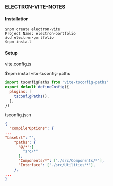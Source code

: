 ### ELECTRON-VITE-NOTES

#### Installation
```vim
$npm create electron-vite
Project Name: electron-portfolio
$cd electron-portfolio
$npm install

```
#### Setup
vite.config.ts

$npm install vite-tsconfig-paths
```javascript
import tsconfigPaths from 'vite-tsconfig-paths'
export default defineConfig({
  plugins: [
    tsconfigPaths(),
  ],
})
```
tsconfig.json
```json
{
  "compilerOptions": {
...
"baseUrl": "",
    "paths": {
      "@/*":[
        "src/*"
      ],
      "Components/*": ["./src/Components/*"],
      "Interface": ["./src/Utilities/*"],
    },
...
}
```
